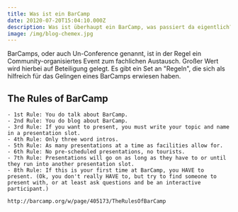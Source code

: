 ```yaml
---
title: Was ist ein BarCamp
date: 20120-07-20T15:04:10.000Z
description: Was ist überhaupt ein BarCamp, was passiert da eigentlich?
image: /img/blog-chemex.jpg
--- 
```

BarCamps, oder auch Un-Conference genannt, ist in der Regel ein Community-organisiertes Event zum fachlichen Austausch. Großer Wert wird hierbei auf Beteiligung gelegt. 
Es gibt ein Set an "Regeln", die sich als hilfreich für das Gelingen eines BarCamps erwiesen haben.
 
## The Rules of BarCamp

    - 1st Rule: You do talk about BarCamp.
    - 2nd Rule: You do blog about BarCamp.
    - 3rd Rule: If you want to present, you must write your topic and name in a presentation slot.
    - 4th Rule: Only three word intros.
    - 5th Rule: As many presentations at a time as facilities allow for.
    - 6th Rule: No pre-scheduled presentations, no tourists.
    - 7th Rule: Presentations will go on as long as they have to or until they run into another presentation slot.
    - 8th Rule: If this is your first time at BarCamp, you HAVE to present. (Ok, you don't really HAVE to, but try to find someone to present with, or at least ask questions and be an interactive participant.)

    http://barcamp.org/w/page/405173/TheRulesOfBarCamp